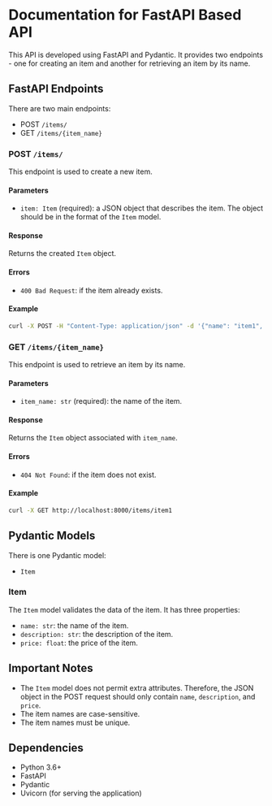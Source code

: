 # Documentation for FastAPI Based API

This API is developed using FastAPI and Pydantic. It provides two endpoints - one for creating an item and another for retrieving an item by its name.

## FastAPI Endpoints

There are two main endpoints:

- POST `/items/`
- GET `/items/{item_name}`

### POST `/items/`

This endpoint is used to create a new item.

#### Parameters

- `item: Item` (required): a JSON object that describes the item. The object should be in the format of the `Item` model.

#### Response

Returns the created `Item` object.

#### Errors

- `400 Bad Request`: if the item already exists.

#### Example

```bash
curl -X POST -H "Content-Type: application/json" -d '{"name": "item1", "description": "This is item 1", "price": 10.0}' http://localhost:8000/items/
```

### GET `/items/{item_name}`

This endpoint is used to retrieve an item by its name.

#### Parameters

- `item_name: str` (required): the name of the item.

#### Response

Returns the `Item` object associated with `item_name`.

#### Errors

- `404 Not Found`: if the item does not exist.

#### Example

```bash
curl -X GET http://localhost:8000/items/item1
```

## Pydantic Models

There is one Pydantic model:

- `Item`

### Item

The `Item` model validates the data of the item. It has three properties:

- `name: str`: the name of the item.
- `description: str`: the description of the item.
- `price: float`: the price of the item.

## Important Notes

- The `Item` model does not permit extra attributes. Therefore, the JSON object in the POST request should only contain `name`, `description`, and `price`.
- The item names are case-sensitive.
- The item names must be unique.

## Dependencies

- Python 3.6+
- FastAPI
- Pydantic
- Uvicorn (for serving the application)
